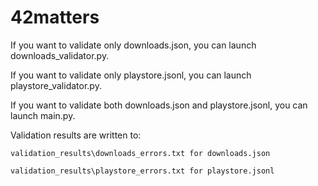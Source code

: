 # 42matters
If you want to validate only downloads.json, you can launch downloads_validator.py.

If you want to validate only playstore.jsonl, you can launch playstore_validator.py.

If you want to validate both downloads.json and playstore.jsonl, you can launch main.py.



Validation results are written to:

	validation_results\downloads_errors.txt for downloads.json
	
 	validation_results\playstore_errors.txt for playstore.jsonl
